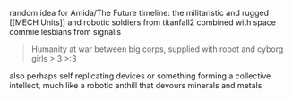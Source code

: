 


random idea for Amida/The Future timeline:
the militaristic and rugged [[MECH Units]] and robotic soldiers from titanfall2 combined with space commie lesbians from signalis

> Humanity at war between big corps, supplied with robot and cyborg girls >:3 >:3


also perhaps self replicating devices or something forming a collective intellect, much like a robotic anthill that devours minerals and metals